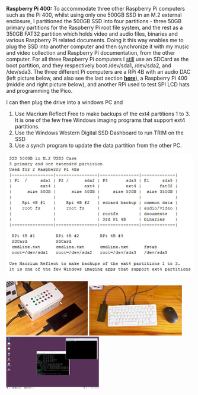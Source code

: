 **Raspberry Pi 400:** To accommodate three other Raspberry Pi computers such as the Pi 400, whilst using only one 500GB SSD in an M.2 external enclosure, I partitioned the 500GB SSD into four partitions - three 50GB primary partitions for the Raspberry Pi root file system, and the rest as a 350GB FAT32 partition which holds video and  audio files, binaries and various Raspberry Pi related documents. Doing it this way enables me to plug the SSD into another computer and then synchronize it with my music and video collection and Raspberry Pi documentation, from the other computer. For all three Raspberry Pi computers I [still](https://www.raspberrypi.org/forums/viewtopic.php?f=28&t=301409) use an SDCard as the boot partition, and they respectively boot /dev/sda1, /dev/sda2, and /dev/sda3. The three different Pi computers are a RPi 4B with an audio DAC (left picture below, and also see the last section [**here**](https://github.com/TobiasVanDyk/Raspberry-Pi-PC-PSU-Desktop-Computer-with-a-Hard-Disk-Drive-and-Fan-and-Switch)), a Raspberry Pi 400 (middle and right picture below), and another RPi used to test SPI LCD hats and programming the Pico. 

I can then plug the drive into a windows PC and 
1. Use Macrium Reflect Free to make backups of the ext4 partitions 1 to 3. It is one of the few free Windows imaging programs that support ext4 partitions.
2. Use the Windows Western Digital SSD Dashboard to run TRIM on the SSD
3. Use a synch program to update the data partition from the other PC.

<p align="left">
<img src="images/SSDuse3Pi4Bs.jpg" width="600" />  
</p>

<p align="left">
<img src="images/pi4pcm5122sda1.jpg" width="220" /> 
<img src="images/RPi400-sda2.png" width="250" />  
<img src="images/RPi400-sda2Screen.png" width="250" /> 
</p>
